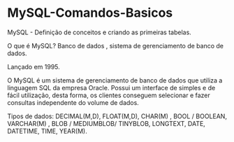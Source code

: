 # MySQL-Comandos-Basicos
MySQL - Definição de conceitos e criando as primeiras tabelas.


O que é MySQL? Banco de dados , sistema de gerenciamento de banco de dados.

Lançado em 1995.

O MySQL é um sistema de gerenciamento de banco de dados que utiliza a linguagem SQL da empresa Oracle. 
Possui um interface de simples e de fácil utilização, desta forma, os clientes conseguem selecionar e fazer consultas independente do volume de dados.

Tipos de dados:  DECIMAL(M,D), FLOAT(M,D), CHAR(M) , BOOL / BOOLEAN, VARCHAR(M) , BLOB / MEDIUMBLOB/ TINYBLOB, LONGTEXT, DATE, DATETIME, TIME, YEAR(M).
